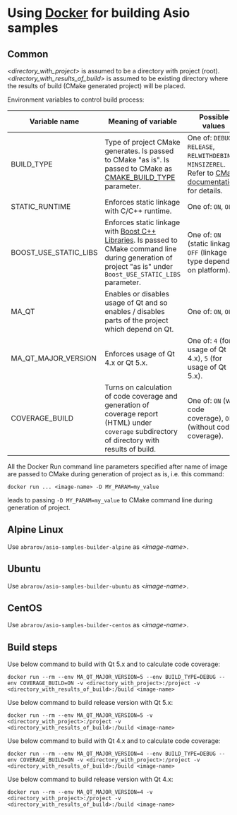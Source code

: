 # Using [Docker](https://docs.docker.com/) for building Asio samples

## Common

_&lt;directory_with_project&gt;_ is assumed to be a directory with project (root). 
_&lt;directory_with_results_of_build&gt;_ is assumed to be existing directory where the results of build (CMake generated project) will be placed.

Environment variables to control build process:

| Variable name  | Meaning of variable | Possible values | Default value  | Comments  |
|---|---|---|---|---|
| BUILD_TYPE | Type of project CMake generates. Is passed to CMake "as is". Is passed to CMake as [CMAKE_BUILD_TYPE](https://cmake.org/cmake/help/v3.0/variable/CMAKE_BUILD_TYPE.html) parameter. | One of: `DEBUG`,  `RELEASE`,  `RELWITHDEBINFO`, `MINSIZEREL`. Refer to [CMake documentation](https://cmake.org/cmake/help/v3.0/variable/CMAKE_BUILD_TYPE.html) for details. | `RELEASE` | Use `DEBUG` if calculating code coverage. |
| STATIC_RUNTIME | Enforces static linkage with C/C++ runtime. | One of: `ON`, `OFF`. | `OFF` |   |
| BOOST_USE_STATIC_LIBS | Enforces static linkage with [Boost C++ Libraries](http://www.boost.org/). Is passed to CMake command line during generation of project "as is" under `Boost_USE_STATIC_LIBS` parameter. | One of: `ON` (static linkage), `OFF` (linkage type depends on platform). | `ON` | Refer to documentation of [FindBoost](https://cmake.org/cmake/help/v3.0/module/FindBoost.html) CMake module for details about `Boost_USE_STATIC_LIBS`. |
| MA_QT | Enables or disables usage of Qt and so enables / disables parts of the project which depend on Qt. | One of: `ON`, `OFF`. | `ON` |   |
| MA_QT_MAJOR_VERSION | Enforces usage of Qt 4.x or Qt 5.x. | One of: `4` (for usage of Qt 4.x), `5` (for usage of Qt 5.x). | `5` | Is ignored if `MA_QT == OFF`. |
| COVERAGE_BUILD | Turns on calculation of code coverage and generation of coverage report (HTML) under `coverage` subdirectory of directory with results of build. | One of: `ON` (with code coverage), `OFF` (without code coverage). | `OFF` | It's recommended to calculate code coverage with debug build, i.e. with `BUILD_TYPE == DEBUG`. |

All the Docker Run command line parameters specified after name of image are passed to CMake during generation of project as is, i.e. this command:

```
docker run ... <image-name> -D MY_PARAM=my_value
```

leads to passing `-D MY_PARAM=my_value` to CMake command line during generation of project.

## Alpine Linux

Use `abrarov/asio-samples-builder-alpine` as _&lt;image-name&gt;_.

## Ubuntu

Use `abrarov/asio-samples-builder-ubuntu` as _&lt;image-name&gt;_.

## CentOS

Use `abrarov/asio-samples-builder-centos` as _&lt;image-name&gt;_.

## Build steps

Use below command to build with Qt 5.x and to calculate code coverage:

```
docker run --rm --env MA_QT_MAJOR_VERSION=5 --env BUILD_TYPE=DEBUG --env COVERAGE_BUILD=ON -v <directory_with_project>:/project -v <directory_with_results_of_build>:/build <image-name>
```

Use below command to build release version with Qt 5.x:

```
docker run --rm --env MA_QT_MAJOR_VERSION=5 -v <directory_with_project>:/project -v <directory_with_results_of_build>:/build <image-name>
```

Use below command to build with Qt 4.x and to calculate code coverage:

```
docker run --rm --env MA_QT_MAJOR_VERSION=4 --env BUILD_TYPE=DEBUG --env COVERAGE_BUILD=ON -v <directory_with_project>:/project -v <directory_with_results_of_build>:/build <image-name>
```

Use below command to build release version with Qt 4.x:

```
docker run --rm --env MA_QT_MAJOR_VERSION=4 -v <directory_with_project>:/project -v <directory_with_results_of_build>:/build <image-name>
```
